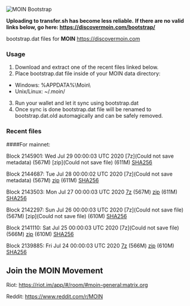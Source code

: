 ![MOIN Bootstrap](https://i.imgur.com/KjM1jMp.jpg)

**Uploading to transfer.sh has become less reliable.**
**If there are no valid links below, go here: https://discovermoin.com/bootstrap/**

bootstrap.dat files for **MOIN** https://discovermoin.com

### Usage

1. Download and extract one of the recent files linked below.
2. Place bootstrap.dat file inside of your MOIN data directory:
 - Windows: %APPDATA%\Moin\
 - Unix/Linux: ~/.moin/
3. Run your wallet and let it sync using bootstrap.dat
4. Once sync is done bootstrap.dat file will be renamed to bootstrap.dat.old automagically and can be safely removed.


### Recent files

####For mainnet:

Block 2145901: Wed Jul 29 00:00:03 UTC 2020 [7z](Could not save metadata) (567M) [zip](Could not save file) (611M) [SHA256]()

Block 2144687: Tue Jul 28 00:00:02 UTC 2020 [7z](Could not save metadata) (567M) [zip]() (611M) [SHA256]()

Block 2143503: Mon Jul 27 00:00:03 UTC 2020 [7z]() (567M) [zip]() (611M) [SHA256]()

Block 2142297: Sun Jul 26 00:00:03 UTC 2020 [7z](Could not save file) (567M) [zip](Could not save file) (610M) [SHA256]()

Block 2141110: Sat Jul 25 00:00:03 UTC 2020 [7z](Could not save file) (566M) [zip]() (610M) [SHA256]()

Block 2139885: Fri Jul 24 00:00:03 UTC 2020 [7z]() (566M) [zip]() (610M) [SHA256](https://transfer.sh/RxItO/sha256.txt)

## Join the MOIN Movement

Riot: https://riot.im/app/#/room/#moin-general:matrix.org

Reddit: https://www.reddit.com/r/MOIN
